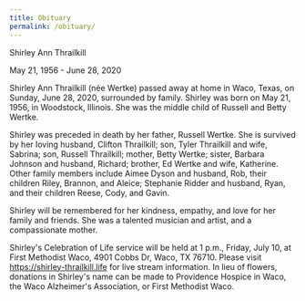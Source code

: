 ```yaml
---
title: Obituary
permalink: /obituary/
---
```


Shirley Ann Thrailkill

May 21, 1956 - June 28, 2020 

Shirley Ann Thrailkill (née Wertke) passed away at home in Waco, Texas, on Sunday, June 28, 2020, surrounded by family. Shirley was born on May 21, 1956, in Woodstock, Illinois. She was the middle child of Russell and Betty Wertke.

Shirley was preceded in death by her father, Russell Wertke. She is survived by her loving husband, Clifton Thrailkill; son, Tyler Thrailkill and wife, Sabrina; son, Russell Thrailkill; mother, Betty Wertke; sister, Barbara Johnson and husband, Richard; brother, Ed Wertke and wife, Katherine. Other family members include Aimee Dyson and husband, Rob, their children Riley, Brannon, and Aleice; Stephanie Ridder and husband, Ryan, and their children Reese, Cody, and Gavin.

Shirley will be remembered for her kindness, empathy, and love for her family and friends. She was a talented musician and artist, and a compassionate mother.

Shirley's Celebration of Life service will be held at 1 p.m., Friday, July 10, at First Methodist Waco, 4901 Cobbs Dr, Waco, TX 76710. Please visit https://shirley-thrailkill.life for live stream information. In lieu of flowers, donations in Shirley's name can be made to Providence Hospice in Waco, the Waco Alzheimer's Association, or First Methodist Waco.
